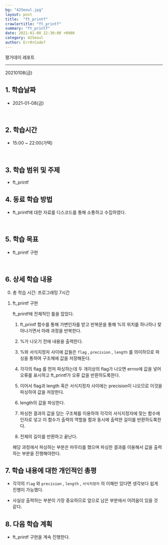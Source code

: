 ```yaml
---
bg: "42Seoul.jpg"
layout: post
title:  "ft_printf"
crawlertitle: "ft_printf"
summary: "ft_printf"
date: 2021-01-08 22:30:00 +0900
category: 42Seoul
author: Err0rCode7
---
```


평가데이 레포트

---

20210108(금)

## 1. 학습날짜

- 2021-01-08(금)
<br>

## 2. 학습시간

- 15:00 ~ 22:00(가택)
<br>

## 3. 학습 범위 및 주제

- ft_printf

## 4. 동료 학습 방법

- ft_printf에 대한 자료를 디스코드를 통해 소통하고 수집하였다.
<br>

## 5. 학습 목표

- ft_printf 구현

<br>

## 6. 상세 학습 내용

0. 총 학습 시간: 프로그래밍 7시간

1. ft_printf 구현

	ft_printf에 전체적인 틀을 잡았다.

	1. ft_printf 함수를 통해 가변인자를 받고 반복문을 통해 %의 위치를 하나하나 찾아나가면서 아래 과정을 반복한다.

	2. %가 나오기 전에 내용을 출력한다.

	3. %와 서식지정자 사이에 값들은 `flag` , `precision` , `length` 를 의미하므로 파싱을 통하여 구조체에 값을 저장해둔다.

	4. 각각의 flag 를 먼저 파싱하는데 두 개이상의 flag가 나오면 errno에 값을 넣어 오류를 표시하고 ft_printf가 오류 값을 반환하도록한다.

	5. 이어서 flag과 length 혹은 서식지정자 사이에는 precision이 나오므로 이것을 파싱하여 값을 저장한다.

	6. length의 값을 파싱한다.

	7. 파싱한 결과의 값을 담는 구조체를 이용하여 각각의 서식지정자에 맞는 함수에 인자로 넣고 이 함수가 출력의 역할을 함과 동시에 출력한 길이를 반환하도록한다.

	8. 전체의 길이를 반환하고 끝난다.

	해당 과정에서 파싱하는 부분은 마무리를 했으며 파싱한 결과를 이용해서 값을 출력하는 부분을 진행해야한다.

## 7. 학습 내용에 대한 개인적인 총평

- 각각의 `flag` 와 `precision` , `length` , `서식지정자` 의 이해만 있다면 생각보다 쉽게 진행이 가능했다.

- 사실상 출력하는 부분이 가장 중요하므로 앞으로 남은 부분에서 어려움이 있을 것 같다.

## 8. 다음 학습 계획

- ft_printf 구현을 계속 진행한다.
